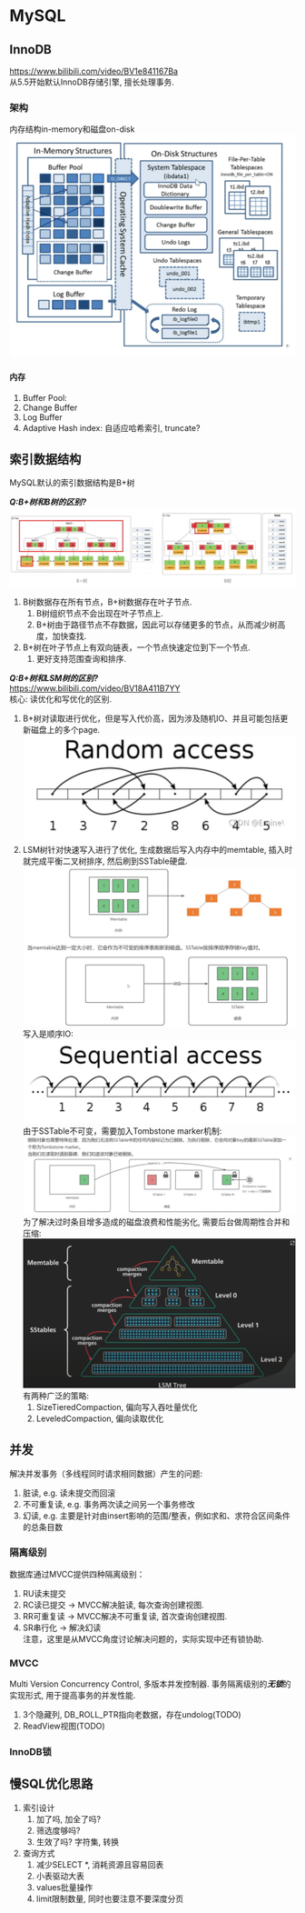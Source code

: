 # MySQL
## InnoDB
https://www.bilibili.com/video/BV1e841167Ba  
从5.5开始默认InnoDB存储引擎, 擅长处理事务.  
### 架构
内存结构in-memory和磁盘on-disk
![img_6.png](img_6.png)
#### 内存
1. Buffer Pool: 
2. Change Buffer
3. Log Buffer
4. Adaptive Hash index: 自适应哈希索引, truncate?  
## 索引数据结构
MySQL默认的索引数据结构是B+树  


***Q:B+树和B树的区别?*** 
![img.png](img.png)
1. B树数据存在所有节点，B+树数据存在叶子节点. 
   1. B树组织节点不会出现在叶子节点上.
   2. B+树由于路径节点不存数据，因此可以存储更多的节点，从而减少树高度，加快查找.
2. B+树在叶子节点上有双向链表，一个节点快速定位到下一个节点.
   1. 更好支持范围查询和排序.

***Q:B+树和LSM树的区别?***  
https://www.bilibili.com/video/BV18A411B7YY  
核心: 读优化和写优化的区别.  
1. B+树对读取进行优化，但是写入代价高，因为涉及随机IO、并且可能包括更新磁盘上的多个page.
![img_1.png](img_1.png)
2. LSM树针对快速写入进行了优化, 生成数据后写入内存中的memtable, 插入时就完成平衡二叉树排序, 然后刷到SSTable硬盘.  
![img_2.png](img_2.png)
写入是顺序IO:
![img_3.png](img_3.png)
由于SSTable不可变，需要加入Tombstone marker机制:
![img_4.png](img_4.png)
为了解决过时条目增多造成的磁盘浪费和性能劣化, 需要后台做周期性合并和压缩:  
![img_5.png](img_5.png)
有两种广泛的策略:
   1. SizeTieredCompaction, 偏向写入吞吐量优化
   2. LeveledCompaction, 偏向读取优化

## 并发
解决并发事务（多线程同时请求相同数据）产生的问题:  
1. 脏读, e.g. 读未提交而回滚
2. 不可重复读,  e.g. 事务两次读之间另一个事务修改
3. 幻读, e.g. 主要是针对由insert影响的范围/整表，例如求和、求符合区间条件的总条目数
### 隔离级别
数据库通过MVCC提供四种隔离级别：
1. RU读未提交
2. RC读已提交 -> MVCC解决脏读, 每次查询创建视图. 
3. RR可重复读 -> MVCC解决不可重复读, 首次查询创建视图. 
4. SR串行化 -> 解决幻读  
   注意，这里是从MVCC角度讨论解决问题的，实际实现中还有锁协助.
### MVCC
Multi Version Concurrency Control, 多版本并发控制器. 事务隔离级别的***无锁***的实现形式, 用于提高事务的并发性能.
1. 3个隐藏列, DB_ROLL_PTR指向老数据，存在undolog(TODO)
2. ReadView视图(TODO)
### InnoDB锁

## 慢SQL优化思路
1. 索引设计
   1. 加了吗, 加全了吗?
   2. 筛选度够吗?
   3. 生效了吗? 字符集, 转换
2. 查询方式
   1. 减少SELECT *, 消耗资源且容易回表
   2. 小表驱动大表
   2. values批量操作
   3. limit限制数量, 同时也要注意不要深度分页
